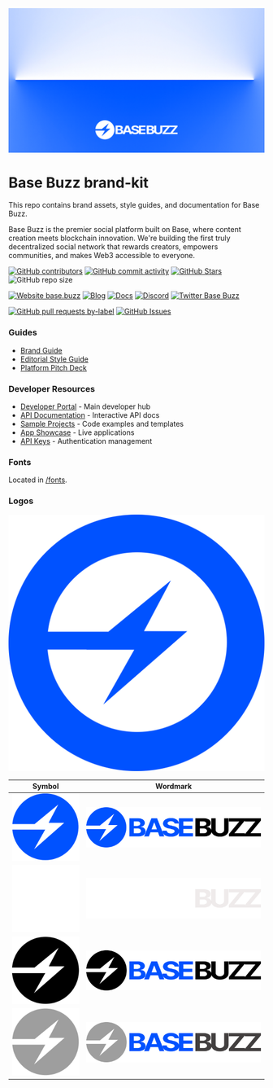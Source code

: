 ![Base Buzz](logo.png)

# Base Buzz brand-kit

This repo contains brand assets, style guides, and documentation for Base Buzz.

Base Buzz is the premier social platform built on Base, where content creation meets blockchain innovation. We're building the first truly decentralized social network that rewards creators, empowers communities, and makes Web3 accessible to everyone.

<!-- Badge row 1 - status -->

[![GitHub contributors](https://img.shields.io/github/contributors/base-buzz/brand-kit)](https://github.com/base-buzz/brand-kit/graphs/contributors)
[![GitHub commit activity](https://img.shields.io/github/commit-activity/w/base-buzz/brand-kit)](https://github.com/base-buzz/brand-kit/graphs/contributors)
[![GitHub Stars](https://img.shields.io/github/stars/base-buzz/brand-kit.svg)](https://github.com/base-buzz/brand-kit/stargazers)
![GitHub repo size](https://img.shields.io/github/repo-size/base-buzz/brand-kit)

<!-- Badge row 2 - links and profiles -->

[![Website base.buzz](https://img.shields.io/website-up-down-green-red/https/base.buzz.svg)](https://base.buzz)
[![Blog](https://img.shields.io/badge/blog-up-green)](https://base.buzz/blog)
[![Docs](https://img.shields.io/badge/docs-up-green)](https://base.buzz/developer)
[![Discord](https://img.shields.io/discord/1067165013397213286?label=discord)](https://base.buzz/discord)
[![Twitter Base Buzz](https://img.shields.io/twitter/follow/BaseBuzz?style=social)](https://twitter.com/BaseBuzz)

<!-- Badge row 3 - detailed status -->

[![GitHub pull requests by-label](https://img.shields.io/github/issues-pr-raw/base-buzz/brand-kit)](https://github.com/base-buzz/brand-kit/pulls)
[![GitHub Issues](https://img.shields.io/github/issues-raw/base-buzz/brand-kit.svg)](https://github.com/base-buzz/brand-kit/issues)

### Guides

- [Brand Guide](guides/brand-guide.pdf)
- [Editorial Style Guide](guides/editorial-style-guide.md)
- [Platform Pitch Deck](BaseBuzz-Pitch-Deck.md)

### Developer Resources

- [Developer Portal](https://base.buzz/developer) - Main developer hub
- [API Documentation](https://base.buzz/developer/api-docs) - Interactive API docs
- [Sample Projects](https://base.buzz/developer/samples) - Code examples and templates
- [App Showcase](https://base.buzz/developer/showcase) - Live applications
- [API Keys](https://base.buzz/developer/api-key) - Authentication management

### Fonts

Located in [/fonts](fonts/).

### Logos

![InProduct](logo/in-product/BaseBuzz_Network_Logo_Blue.svg)

| Symbol                                                     | Wordmark                                                    |
| ---------------------------------------------------------- | ----------------------------------------------------------- |
| ![SymbolBlue](logo/symbol/BaseBuzz_Symbol_Logo_Blue.svg)   | ![WordmarkBlue](logo/wordmark/BaseBuzz_Wordmark_Blue.svg)   |
| ![SymbolWhite](logo/symbol/BaseBuzz_Symbol_Logo_White.svg) | ![WordmarkWhite](logo/wordmark/BaseBuzz_Wordmark_White.svg) |
| ![SymbolBlack](logo/symbol/BaseBuzz_Symbol_Logo_Black.svg) | ![WordmarkBlack](logo/wordmark/BaseBuzz_Wordmark_Black.svg) |
| ![SymbolGrey](logo/symbol/BaseBuzz_Symbol_Logo_Grey.svg)   | ![WordmarkGrey](logo/wordmark/BaseBuzz_Wordmark_Grey.svg)   |
